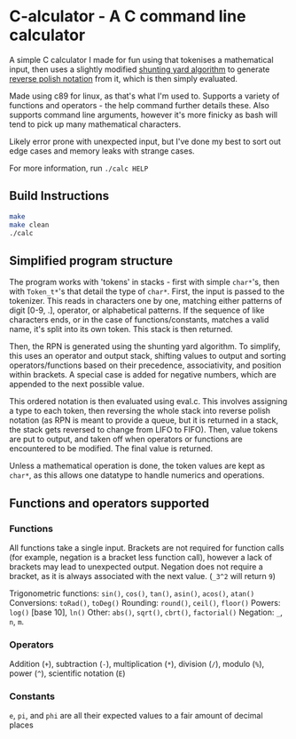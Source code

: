 # C-alculator - A C command line calculator

A simple C calculator I made for fun using that tokenises a mathematical input, then uses a slightly modified [shunting yard algorithm](https://en.wikipedia.org/wiki/Shunting_yard_algorithm) to generate [reverse polish notation](https://en.wikipedia.org/wiki/Reverse_Polish_notation) from it, which is then simply evaluated.

Made using c89 for linux, as that's what I'm used to. Supports a variety of functions and operators - the help command further details these. Also supports command line arguments, however it's more finicky as bash will tend to pick up many mathematical characters.

Likely error prone with unexpected input, but I've done my best to sort out edge cases and memory leaks with strange cases.

For more information, run `./calc HELP`



## Build Instructions
```bash
make
make clean
./calc
```

## Simplified program structure
The program works with 'tokens' in stacks - first with simple `char*`'s, then with `Token_t*`'s that detail the type of `char*`.
First, the input is passed to the tokenizer. This reads in characters one by one, matching either patterns of digit [0-9, .], operator, or alphabetical patterns. If the sequence of like characters ends, or in the case of functions/constants, matches a valid name, it's split into its own token. This stack is then returned.

Then, the RPN is generated using the shunting yard algorithm. To simplify, this uses an operator and output stack, shifting values to output and sorting operators/functions based on their precedence, associativity, and position within brackets. A special case is added for negative numbers, which are appended to the next possible value.

This ordered notation is then evaluated using eval.c. This involves assigning a type to each token, then reversing the whole stack into reverse polish notation (as RPN is meant to provide a queue, but it is returned in a stack, the stack gets reversed to change from LIFO to FIFO). Then, value tokens are put to output, and taken off when operators or functions are encountered to be modified. The final value is returned.

Unless a mathematical operation is done, the token values are kept as `char*`, as this allows one datatype to handle numerics and operations.

## Functions and operators supported
### Functions
All functions take a single input.
Brackets are not required for function calls (for example, negation is a bracket less function call), however a lack of brackets may lead to unexpected output. 
Negation does not require a bracket, as it is always associated with the next value. (`_3^2` will return `9`)

Trigonometric functions: `sin()`, `cos()`, `tan()`, `asin()`, `acos()`, `atan()`
Conversions: `toRad()`, `toDeg()`
Rounding: `round()`, `ceil()`, `floor()`
Powers: `log()` [base 10], `ln()`
Other: `abs()`, `sqrt()`, `cbrt()`, `factorial()`
Negation: `_`, `n`, `m`.

### Operators
Addition (`+`), subtraction (`-`), multiplication (`*`), division (`/`), modulo (`%`), power (`^`), scientific notation (`E`)

### Constants
`e`, `pi`, and `phi` are all their expected values to a fair amount of decimal places
